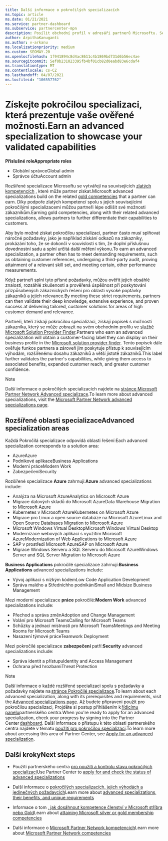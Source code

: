 ```yaml
---
title: Další informace o pokročilých specializacích
ms.topic: article
ms.date: 01/21/2021
ms.service: partner-dashboard
ms.subservice: partnercenter-mpn
description: Posílit obchodní profil v adresáři partnerů Microsoftu. Seznamte se s pokročilými specializacemi, které můžete dosáhnout spolu se stávajícími zlatými a Stříbrnémi kompetencemi.
author: ArpithaKanuganti
ms.author: v-arkanu
ms.localizationpriority: medium
ms.custom: SEOMAY.20
ms.openlocfilehash: 1f941894c8d4ac8611c4b1869bd731d6b56ec4ae
ms.sourcegitcommit: 5ef0b231023395fb4bf01cb82d0eabd83e6cdaf4
ms.translationtype: MT
ms.contentlocale: cs-CZ
ms.lasthandoff: 04/07/2021
ms.locfileid: "106557762"
---
```

# <a name="earn-an-advanced-specialization-to-showcase-your-validated-capabilities"></a><span data-ttu-id="99a43-104">Získejte pokročilou specializaci, která prezentuje vaše ověřené možnosti.</span><span class="sxs-lookup"><span data-stu-id="99a43-104">Earn an advanced specialization to showcase your validated capabilities</span></span>

<span data-ttu-id="99a43-105">**Příslušné role**</span><span class="sxs-lookup"><span data-stu-id="99a43-105">**Appropriate roles**</span></span>

- <span data-ttu-id="99a43-106">Globální správce</span><span class="sxs-lookup"><span data-stu-id="99a43-106">Global admin</span></span>
- <span data-ttu-id="99a43-107">Správce účtu</span><span class="sxs-lookup"><span data-stu-id="99a43-107">Account admin</span></span>

<span data-ttu-id="99a43-108">Rozšířené specializace Microsoftu se vytvářejí na souvisejících [zlatých kompetencích](learn-about-competencies.md) , které může partner získat.</span><span class="sxs-lookup"><span data-stu-id="99a43-108">Microsoft advanced specializations build on the related [gold competencies](learn-about-competencies.md) that a partner can earn.</span></span> <span data-ttu-id="99a43-109">Díky podpoře zlatých kompetencí spolu s jejich souvisejícími pokročilými specializacemi můžou partneři lépe odlišit své možnosti zákazníkům.</span><span class="sxs-lookup"><span data-stu-id="99a43-109">Earning gold competencies, along with their related advanced specializations, allows partners to further differentiate their capabilities to customers.</span></span>

<span data-ttu-id="99a43-110">Aby bylo možné získat pokročilou specializaci, partner často musí splňovat náročné požadavky, jako je například získání odkazů na zákazníky, prokázání toho, že se dokončí v souvislosti s tím, že doplní příslušnou dovednostní sadu a splní určitá další měření výkonu.</span><span class="sxs-lookup"><span data-stu-id="99a43-110">To earn an advanced specialization, a partner often has to meet demanding requirements, such as obtaining customer references, undergoing a third-party audit, proving attainment of a relevant skill set, and meeting certain, other performance measurements.</span></span>

<span data-ttu-id="99a43-111">Když partneři splní tyto přísné požadavky, můžou ověřit jejich obsáhlé znalosti, rozsáhlé zkušenosti a prověřená úspěšnost při poskytování přizpůsobených zákaznických řešení pro oblasti vysoké poptávky zákazníků a jejich relevance.</span><span class="sxs-lookup"><span data-stu-id="99a43-111">By meeting these strict requirements, partners can then validate their deep knowledge, extensive experience, and proven success at delivering tailored, customer solutions for areas of high customer demand and relevance.</span></span>

<span data-ttu-id="99a43-112">Partneři, kteří získají pokročilou specializaci, získají popisek s možností zákazníka, který se může zobrazit na svém obchodním profilu ve [službě Microsoft Solution Provider Finder](https://www.microsoft.com/solution-providers/home).</span><span class="sxs-lookup"><span data-stu-id="99a43-112">Partners who earn an advanced specialization will obtain a customer-facing label they can display on their business profile in the [Microsoft solution provider finder](https://www.microsoft.com/solution-providers/home).</span></span> <span data-ttu-id="99a43-113">Tento popisek dále ověřuje funkce partnera a zároveň jim poskytuje přístup k souvisejícím výhodám, rozšířenému dosahu zákazníků a větší jistotě zákazníků.</span><span class="sxs-lookup"><span data-stu-id="99a43-113">This label further validates the partner's capabilities, while giving them access to associated benefits, expanded customer reach, and greater customer confidence.</span></span>

> [!NOTE]
> <span data-ttu-id="99a43-114">Další informace o pokročilých specializacích najdete na [stránce Microsoft Partner Network Advanced specializace](https://partner.microsoft.com/membership/advanced-specialization).</span><span class="sxs-lookup"><span data-stu-id="99a43-114">To learn more about advanced specializations, visit the [Microsoft Partner Network advanced specializations page](https://partner.microsoft.com/membership/advanced-specialization).</span></span>

## <a name="advanced-specialization-areas"></a><span data-ttu-id="99a43-115">Rozšířené oblasti specializace</span><span class="sxs-lookup"><span data-stu-id="99a43-115">Advanced specialization areas</span></span>

<span data-ttu-id="99a43-116">Každá Pokročilá specializace odpovídá oblasti řešení:</span><span class="sxs-lookup"><span data-stu-id="99a43-116">Each advanced specialization corresponds to a solution area:</span></span>

- <span data-ttu-id="99a43-117">Azure</span><span class="sxs-lookup"><span data-stu-id="99a43-117">Azure</span></span>
- <span data-ttu-id="99a43-118">Podnikové aplikace</span><span class="sxs-lookup"><span data-stu-id="99a43-118">Business Applications</span></span>
- <span data-ttu-id="99a43-119">Moderní práce</span><span class="sxs-lookup"><span data-stu-id="99a43-119">Modern Work</span></span>
- <span data-ttu-id="99a43-120">Zabezpečení</span><span class="sxs-lookup"><span data-stu-id="99a43-120">Security</span></span>

<span data-ttu-id="99a43-121">Rozšířené specializace **Azure** zahrnují:</span><span class="sxs-lookup"><span data-stu-id="99a43-121">**Azure** advanced specializations include:</span></span>

- <span data-ttu-id="99a43-122">Analýza na Microsoft Azure</span><span class="sxs-lookup"><span data-stu-id="99a43-122">Analytics on Microsoft Azure</span></span>
- <span data-ttu-id="99a43-123">Migrace datových skladů do Microsoft Azure</span><span class="sxs-lookup"><span data-stu-id="99a43-123">Data Warehouse Migration to Microsoft Azure</span></span>
- <span data-ttu-id="99a43-124">Kubernetes v Microsoft Azure</span><span class="sxs-lookup"><span data-stu-id="99a43-124">Kubernetes on Microsoft Azure</span></span>
- <span data-ttu-id="99a43-125">Migrace pro Linux a open source databáze na Microsoft Azure</span><span class="sxs-lookup"><span data-stu-id="99a43-125">Linux and Open Source Databases Migration to Microsoft Azure</span></span>
- <span data-ttu-id="99a43-126">Microsoft Windows Virtual Desktop</span><span class="sxs-lookup"><span data-stu-id="99a43-126">Microsoft Windows Virtual Desktop</span></span>
- <span data-ttu-id="99a43-127">Modernizace webových aplikací s využitím Microsoft Azure</span><span class="sxs-lookup"><span data-stu-id="99a43-127">Modernization of Web Applications to Microsoft Azure</span></span>
- <span data-ttu-id="99a43-128">SAP v prostředí Microsoft Azure</span><span class="sxs-lookup"><span data-stu-id="99a43-128">SAP on Microsoft Azure</span></span>
- <span data-ttu-id="99a43-129">Migrace Windows Serveru a SQL Serveru do Microsoft Azure</span><span class="sxs-lookup"><span data-stu-id="99a43-129">Windows Server and SQL Server Migration to Microsoft Azure</span></span>

<span data-ttu-id="99a43-130">**Business Applications** pokročilé specializace zahrnují:</span><span class="sxs-lookup"><span data-stu-id="99a43-130">**Business Applications** advanced specializations include:</span></span>

- <span data-ttu-id="99a43-131">Vývoj aplikací s nízkým kódem</span><span class="sxs-lookup"><span data-stu-id="99a43-131">Low Code Application Development</span></span>
- <span data-ttu-id="99a43-132">Správa malého a Středníchho podnikání</span><span class="sxs-lookup"><span data-stu-id="99a43-132">Small and Midsize Business Management</span></span>

<span data-ttu-id="99a43-133">Mezi moderní specializace **práce** pokročilé:</span><span class="sxs-lookup"><span data-stu-id="99a43-133">**Modern Work** advanced specializations include:</span></span>

- <span data-ttu-id="99a43-134">Přechod a správa změn</span><span class="sxs-lookup"><span data-stu-id="99a43-134">Adoption and Change Management</span></span>
- <span data-ttu-id="99a43-135">Volání pro Microsoft Teams</span><span class="sxs-lookup"><span data-stu-id="99a43-135">Calling for Microsoft Teams</span></span>
- <span data-ttu-id="99a43-136">Schůzky a jednací místnosti pro Microsoft Teams</span><span class="sxs-lookup"><span data-stu-id="99a43-136">Meetings and Meeting Rooms for Microsoft Teams</span></span>
- <span data-ttu-id="99a43-137">Nasazení týmové práce</span><span class="sxs-lookup"><span data-stu-id="99a43-137">Teamwork Deployment</span></span>

<span data-ttu-id="99a43-138">Mezi pokročilé specializace **zabezpečení** patří:</span><span class="sxs-lookup"><span data-stu-id="99a43-138">**Security** advanced specializations include:</span></span>

- <span data-ttu-id="99a43-139">Správa identit a přístupu</span><span class="sxs-lookup"><span data-stu-id="99a43-139">Identity and Access Management</span></span>
- <span data-ttu-id="99a43-140">Ochrana před hrozbami</span><span class="sxs-lookup"><span data-stu-id="99a43-140">Threat Protection</span></span>

> [!NOTE]
> <span data-ttu-id="99a43-141">Další informace o každé rozšířené specializaci spolu s požadavky a požadavky najdete na [stránce Pokročilé specializace](https://partner.microsoft.com/membership/advanced-specialization).</span><span class="sxs-lookup"><span data-stu-id="99a43-141">To learn about each advanced specialization, along with its prerequisites and requirements, visit the [Advanced specializations page](https://partner.microsoft.com/membership/advanced-specialization).</span></span> <span data-ttu-id="99a43-142">Až budete připraveni použít pro pokročilou specializaci, Projděte si postup přihlášením k [řídicímu panelu](https://partner.microsoft.com/dashboard)partnerského centra.</span><span class="sxs-lookup"><span data-stu-id="99a43-142">When you're ready to apply for an advanced specialization, check your progress by signing into the Partner Center [dashboard](https://partner.microsoft.com/dashboard).</span></span> <span data-ttu-id="99a43-143">Další informace o přístupu k této oblasti partnerského centra najdete v tématu [použití pro pokročilou specializaci](advanced-specializations-apply.md).</span><span class="sxs-lookup"><span data-stu-id="99a43-143">To learn more about accessing this area of Partner Center, see [Apply for an advanced specialization](advanced-specializations-apply.md).</span></span>

## <a name="next-steps"></a><span data-ttu-id="99a43-144">Další kroky</span><span class="sxs-lookup"><span data-stu-id="99a43-144">Next steps</span></span>

- <span data-ttu-id="99a43-145">Použití partnerského centra [pro použití a kontrolu stavu pokročilých specializací](advanced-specializations-apply.md)</span><span class="sxs-lookup"><span data-stu-id="99a43-145">Use Partner Center to [apply for and check the status of advanced specializations](advanced-specializations-apply.md)</span></span>

- <span data-ttu-id="99a43-146">Další informace o [pokročilých specializacích, jejich výhodách a jedinečných požadavcích](https://partner.microsoft.com/membership/advanced-specialization)</span><span class="sxs-lookup"><span data-stu-id="99a43-146">Learn more about [advanced specializations, their benefits, and unique requirements](https://partner.microsoft.com/membership/advanced-specialization)</span></span>

- <span data-ttu-id="99a43-147">Informace o tom [, jak dosáhnout kompetence členství v Microsoft stříbra nebo Gold](learn-about-competencies.md)</span><span class="sxs-lookup"><span data-stu-id="99a43-147">Learn about [attaining Microsoft silver or gold membership competencies](learn-about-competencies.md)</span></span>

- <span data-ttu-id="99a43-148">Další informace o [Microsoft Partner Network kompetencích](https://partner.microsoft.com/membership/competencies)</span><span class="sxs-lookup"><span data-stu-id="99a43-148">Learn more about [Microsoft Partner Network competencies](https://partner.microsoft.com/membership/competencies)</span></span>